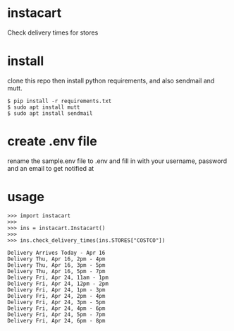 # instacart
Check delivery times for stores


# install
clone this repo then install python requirements, and also sendmail and mutt.

```
$ pip install -r requirements.txt
$ sudo apt install mutt
$ sudo apt install sendmail
```

# create .env file

rename the sample.env file to .env and fill in with your username, password and an email to get notified at


# usage

```
>>> import instacart
>>>
>>> ins = instacart.Instacart()
>>>
>>> ins.check_delivery_times(ins.STORES["COSTCO"])

Delivery Arrives Today - Apr 16
Delivery Thu, Apr 16, 2pm - 4pm
Delivery Thu, Apr 16, 3pm - 5pm
Delivery Thu, Apr 16, 5pm - 7pm
Delivery Fri, Apr 24, 11am - 1pm
Delivery Fri, Apr 24, 12pm - 2pm
Delivery Fri, Apr 24, 1pm - 3pm
Delivery Fri, Apr 24, 2pm - 4pm
Delivery Fri, Apr 24, 3pm - 5pm
Delivery Fri, Apr 24, 4pm - 6pm
Delivery Fri, Apr 24, 5pm - 7pm
Delivery Fri, Apr 24, 6pm - 8pm
```
